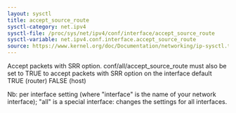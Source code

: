```yaml
---
layout: sysctl
title: accept_source_route
sysctl-category: net.ipv4
sysctl-file: /proc/sys/net/ipv4/conf/interface/accept_source_route
sysctl-variable: net.ipv4.conf.interface.accept_source_route
source: https://www.kernel.org/doc/Documentation/networking/ip-sysctl.txt
---
```

Accept packets with SRR option.
conf/all/accept_source_route must also be set to TRUE to accept packets
with SRR option on the interface
default TRUE (router)
	FALSE (host)


Nb: per interface setting (where "interface" is the name of your network interface); "all" is a special interface: changes the settings for all interfaces.

